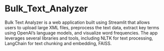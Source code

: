 # Bulk_Text_Analyzer
Bulk Text Analyzer is a web application built using Streamlit that allows users to upload large XML files, preprocess the text data, extract key terms using OpenAI’s language models, and visualize word frequencies. The app leverages several libraries and tools, including NLTK for text processing, LangChain for text chunking and embedding, FAISS.

